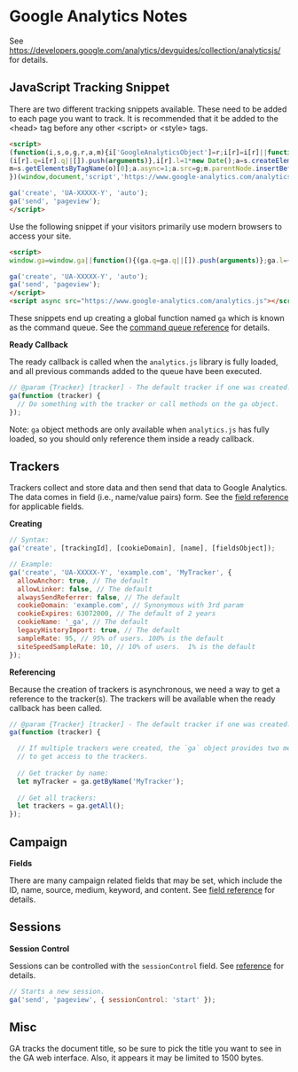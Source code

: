 # Google Analytics Notes

See https://developers.google.com/analytics/devguides/collection/analyticsjs/
for details.


## JavaScript Tracking Snippet

There are two different tracking snippets available.  These need to be added
to each page you want to track.  It is recommended that it be added to the
&lt;head> tag before any other &lt;script> or &lt;style> tags.

```html
<script>
(function(i,s,o,g,r,a,m){i['GoogleAnalyticsObject']=r;i[r]=i[r]||function(){
(i[r].q=i[r].q||[]).push(arguments)},i[r].l=1*new Date();a=s.createElement(o),
m=s.getElementsByTagName(o)[0];a.async=1;a.src=g;m.parentNode.insertBefore(a,m)
})(window,document,'script','https://www.google-analytics.com/analytics.js','ga');

ga('create', 'UA-XXXXX-Y', 'auto');
ga('send', 'pageview');
</script>
```

Use the following snippet if your visitors primarily use modern browsers to
access your site.

```html
<script>
window.ga=window.ga||function(){(ga.q=ga.q||[]).push(arguments)};ga.l=+new Date;

ga('create', 'UA-XXXXX-Y', 'auto');
ga('send', 'pageview');
</script>
<script async src="https://www.google-analytics.com/analytics.js"></script>
```

These snippets end up creating a global function named `ga` which is known as
the command queue.  See the [command queue reference][ga-cmdq-ref] for details.

**Ready Callback**

The ready callback is called when the `analytics.js` library is fully loaded,
and all previous commands added to the queue have been executed.

```js
// @param {Tracker} [tracker] - The default tracker if one was created.
ga(function (tracker) {
  // Do something with the tracker or call methods on the ga object.
});
```

Note: `ga` object methods are only available when `analytics.js` has fully
loaded, so you should only reference them inside a ready callback.


## Trackers

Trackers collect and store data and then send that data to Google Analytics.
The data comes in field (i.e., name/value pairs) form.  See the
[field reference][ga-fld-ref] for applicable fields.

**Creating**

```js
// Syntax:
ga('create', [trackingId], [cookieDomain], [name], [fieldsObject]);

// Example:
ga('create', 'UA-XXXXX-Y', 'example.com', 'MyTracker', {
  allowAnchor: true, // The default
  allowLinker: false, // The default
  alwaysSendReferrer: false, // The default
  cookieDomain: 'example.com', // Synonymous with 3rd param
  cookieExpires: 63072000, // The default of 2 years
  cookieName: '_ga', // The default
  legacyHistoryImport: true, // The default
  sampleRate: 95, // 95% of users. 100% is the default
  siteSpeedSampleRate: 10, // 10% of users.  1% is the default
});
```

**Referencing**

Because the creation of trackers is asynchronous, we need a way to get a
reference to the tracker(s).  The trackers will be available when the ready
callback has been called.

```js
// @param {Tracker} [tracker] - The default tracker if one was created.
ga(function (tracker) {

  // If multiple trackers were created, the `ga` object provides two methods
  // to get access to the trackers.
  
  // Get tracker by name:
  let myTracker = ga.getByName('MyTracker');
  
  // Get all trackers:
  let trackers = ga.getAll();
});
```


## Campaign

**Fields**

There are many campaign related fields that may be set, which include the ID,
name, source, medium, keyword, and content.  See [field reference][ga-fld-cn]
for details.


## Sessions

**Session Control**

Sessions can be controlled with the `sessionControl` field.  See
[reference][ga-fld-sc] for details.

```js
// Starts a new session.
ga('send', 'pageview', { sessionControl: 'start' });
```


## Misc

GA tracks the document title, so be sure to pick the title you want to see in
the GA web interface.  Also, it appears it may be limited to 1500 bytes.


[ga-cmdq-ref]: https://developers.google.com/analytics/devguides/collection/analyticsjs/command-queue-reference
[ga-fld-ref]: https://developers.google.com/analytics/devguides/collection/analyticsjs/field-reference
[ga-fld-cn]: https://developers.google.com/analytics/devguides/collection/analyticsjs/field-reference#campaignName
[ga-fld-sc]: https://developers.google.com/analytics/devguides/collection/analyticsjs/field-reference#sessionControl
